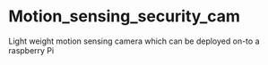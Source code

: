 # Motion_sensing_security_cam
Light weight motion sensing camera which can be deployed on-to a raspberry Pi 
